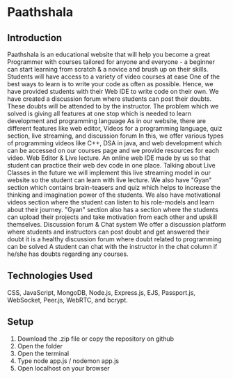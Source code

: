 # Paathshala

## Introduction

Paathshala is an educational website that will help you become a great Programmer with courses tailored for anyone and everyone - a beginner can start learning from scratch & a novice and brush up on their skills.
Students will have access to a variety of video courses at ease
One of the best ways to learn is to write your code as often as possible. Hence, we have provided students with their Web IDE to write code on their own.
We have created a discussion forum where students can post their doubts. These doubts will be attended to by the instructor.
The problem which we solved is giving all features at one stop which is needed to learn development and programming language
As in our website, there are different features like web editor, Videos for a programming language, quiz section, live streaming, and discussion forum
In this, we offer various types of programming videos like C++, DSA in java, and web development which can be accessed on our courses page and we provide resources for each video.
Web Editor & Live lecture. An online web IDE made by us so that student can practice their web dev code in one place.
Talking about Live Classes in the future we will implement this live streaming model in our website so the student can learn with live lecture.
We also have "Gyan" section which contains brain-teasers and quiz which helps to increase the thinking and imagination power of the students. We also have motivational videos section where the student can listen to his role-models and learn about their journey. "Gyan" section also has a section where the students can upload their projects and take motivation from each other and upskill themselves.
Discussion forum & Chat system
We offer a discussion platform where students and instructors can post doubt and get answered their doubt it is a healthy discussion forum where doubt related to programming can be solved
A student can chat with the instructor in the chat column if he/she has doubts regarding any courses.

## Technologies Used
CSS, JavaScript, MongoDB, Node.js, Express.js, EJS, Passport.js, WebSocket, Peer.js, WebRTC, and bcrypt.

## Setup
1) Download the .zip file or copy the repository on github
2) Open the folder
3) Open the terminal
4) Type node app.js / nodemon app.js
5) Open localhost on your browser

